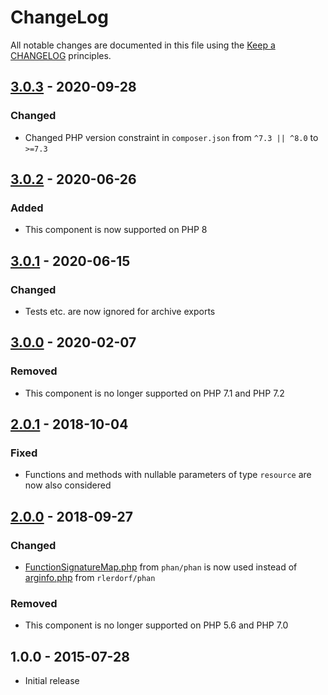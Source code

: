 # ChangeLog

All notable changes are documented in this file using the [Keep a CHANGELOG](https://keepachangelog.com/) principles.

## [3.0.3] - 2020-09-28

### Changed

-   Changed PHP version constraint in `composer.json` from `^7.3 || ^8.0` to `>=7.3`

## [3.0.2] - 2020-06-26

### Added

-   This component is now supported on PHP 8

## [3.0.1] - 2020-06-15

### Changed

-   Tests etc. are now ignored for archive exports

## [3.0.0] - 2020-02-07

### Removed

-   This component is no longer supported on PHP 7.1 and PHP 7.2

## [2.0.1] - 2018-10-04

### Fixed

-   Functions and methods with nullable parameters of type `resource` are now also considered

## [2.0.0] - 2018-09-27

### Changed

-   [FunctionSignatureMap.php](https://raw.githubusercontent.com/phan/phan/master/src/Phan/Language/Internal/FunctionSignatureMap.php) from `phan/phan` is now used instead of [arginfo.php](https://raw.githubusercontent.com/rlerdorf/phan/master/includes/arginfo.php) from `rlerdorf/phan`

### Removed

-   This component is no longer supported on PHP 5.6 and PHP 7.0

## 1.0.0 - 2015-07-28

-   Initial release

[3.0.3]: https://github.com/sebastianbergmann/comparator/resource-operations/3.0.2...3.0.3
[3.0.2]: https://github.com/sebastianbergmann/comparator/resource-operations/3.0.1...3.0.2
[3.0.1]: https://github.com/sebastianbergmann/comparator/resource-operations/3.0.0...3.0.1
[3.0.0]: https://github.com/sebastianbergmann/comparator/resource-operations/2.0.1...3.0.0
[2.0.1]: https://github.com/sebastianbergmann/comparator/resource-operations/2.0.0...2.0.1
[2.0.0]: https://github.com/sebastianbergmann/comparator/resource-operations/1.0.0...2.0.0
